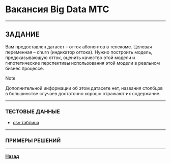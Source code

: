 #  Вакансия Big Data МТС

***

## ЗАДАНИЕ

Вам предоставлен датасет – отток абонентов в телекоме. Целевая переменная – churn (индикатор оттока).
Нужно построить модель, предсказывающую отток, оценить качество этой модели и гипотетические перспективы использования этой модели в реальном бизнес процессе.

> [!NOTE]
> Дополнительной информации об этом датасете нет, названия столбцов в большинстве случаев достаточно хорошо отражают их содержание.

***

### ТЕСТОВЫЕ ДАННЫЕ

- [csv таблица](/assets/telco-customer-churn.csv)

***

### ПРИМЕРЫ РЕШЕНИЙ

***

**[Назад](/ml/README.md)**